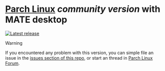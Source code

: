 # [Parch Linux](https://parchlinux.com) *community version* with MATE desktop

[![Latest release](https://img.shields.io/github/v/release/parchlinuxB/parch-iso-mate?display_name=release&style=for-the-badge&label=Latest%20release&labelColor=black&color=0094d2)](https://github.com/parchlinuxB/parch-iso-mate/releases/latest)

> [!WARNING]
> If you encountered any problem with this version, you can simple file an issue in the [issues section of this repo](https://github.com/parchlinuxB/parch-iso-mate/issues), or start an thread in [Parch Linux Forum](https://forum.parchlinux.com/).
